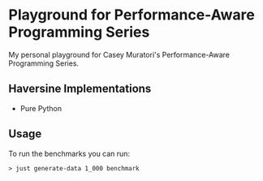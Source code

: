 # Playground for Performance-Aware Programming Series

My personal playground for Casey Muratori's Performance-Aware Programming Series.

## Haversine Implementations

* Pure Python

## Usage

To run the benchmarks you can run:

```
> just generate-data 1_000 benchmark
```
